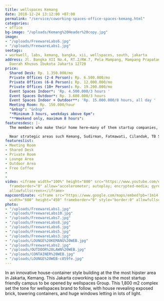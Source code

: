 ```yaml
---
title: wellspaces Kemang
date: 2018-12-24 13:12:00 +07:00
permalink: "/service/coworking-spaces-office-spaces-kemang.html"
categories:
- office
bg-image: "/uploads/Kemang%20Header%20copy.jpg"
image:
- "/uploads/FreewareLabs6.jpg"
- "/uploads/FreewareLabs1.jpg"
seotags:
- workwell, labs, kemang, bangka, xii, wellspaces, south, jakarta
address: Jl. Bangka XII No.4, RT.2/RW.7, Pela Mampang, Mampang Prapatan, Jakarta Selatan,
  Daerah Khusus Ibukota Jakarta 12720
price:
  Shared Desk: Rp. 1.350.000/mo
  Private Offices (2-4 Person): Rp. 6.500.000/mo
  Private Offices (6-8 Person): Rp. 12.000.000/mo
  Private Offices (10+ Person): Rp. 19.200.000/mo
  Event Spaces Indoor*: 'Rp. 4.500.000/3 hours '
  Event Spaces Outdoor*: Rp. 3.600.000/3 hours
  Event Spaces Indoor + Outdoor**: 'Rp. 15.000.000/8 hours, all day '
  Meeting Room: Rp. 150.000/hour
  "&nbsp": "&nbsp"
  "*Minimum 3 hours, weekdays above 6pm": 
  "**Weekend only, maximum 8 hours": 
featuresdesc: |-
  The members who make their home here—many of them startup companies, but there’s a broad range from other industries as well— pet-friendly vibe, and cool lounge areas supported by Fabelio.com. There are workshops and networking events designed for Indonesian & global startups to improve their business. And some of the city’s best eateries are steps away. If you’re looking for a convenient location, a great mix of people, and a sense of startups, this would be the best Jakarta coworking space to join.

  Near strategic areas such Kemang, Sudirman, Fatmawati, Cilandak, TB Simatupang, Fatmawati, Blok M, Sudirman, Darmawangsa, and more.
featureslist:
- Meeting Room
- Shared Desk
- Private Room
- Lounge Area
- Outdoor Area
- Free Coffee
- 
- 
video: <iframe width="100%" height="800" src="https://www.youtube.com/embed/MqvdZ7Fo_8Y"
  frameborder="0" allow="accelerometer; autoplay; encrypted-media; gyroscope; picture-in-picture"
  allowfullscreen></iframe>
mapcoordinate: <iframe src="https://www.google.com/maps/embed?pb=!1m14!1m8!1m3!1d15864.278249091602!2d106.813444!3d-6.254566!3m2!1i1024!2i768!4f13.1!3m3!1m2!1s0x0%3A0x1a407671640ce223!2sFreeware+%2F+workwell+Labs+Kemang+Coworking+Space+%26+Serviced+Office+(wellspaces)!5e0!3m2!1sen!2sid!4v1561525002316!5m2!1sen!2sid"
  width="600" height="450" frameborder="0" style="border:0" allowfullscreen></iframe>
photo:
- "/uploads/FreewareLabs1.jpg"
- "/uploads/FreewareLabs10.jpg"
- "/uploads/FreewareLabs7.jpg"
- "/uploads/FreewareLabs8.jpg"
- "/uploads/FreewareLabs6.jpg"
- "/uploads/FreewareLabs5.jpg"
- "/uploads/FreewareLabs3.jpg"
- "/uploads/LOUNGE%20KEMANG%20WEB.jpg"
- "/uploads/FreewareLabs2.jpg"
- "/uploads/OUTDOOR%20LAWN%20WEB.jpg"
- "/uploads/CONTAINER%20WEB.jpg"
- "/uploads/LOUNGE%20WEB-c859fe.jpg"
---
```


In an innovative house-container style building at the the most hipster area in Jakarta, Kemang. This Jakarta coworking space is the most startup friendly campus to be opened by wellspaces Group. This 1,800 m2 complex set the tone for wellspaces brand to follow, with house revealing exposed brick, towering containers, and huge windows letting in lots of light.